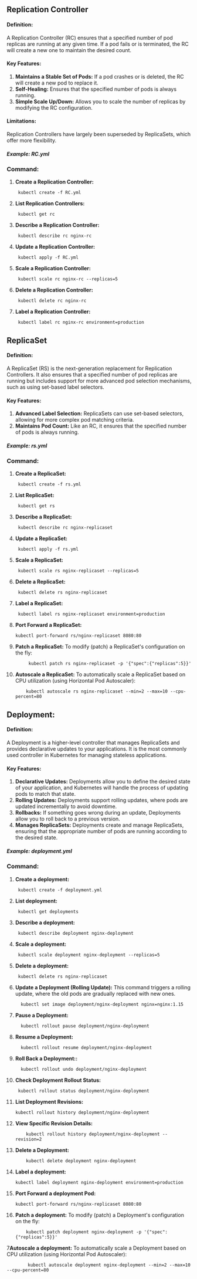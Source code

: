 ## Replication Controller

#### Definition:

A Replication Controller (RC) ensures that a specified number of pod replicas are running at any given time. If a pod fails or is terminated, the RC will create a new one to maintain the desired count.

#### Key Features:
1. **Maintains a Stable Set of Pods:** If a pod crashes or is deleted, the RC will create a new pod to replace it.
2. **Self-Healing:** Ensures that the specified number of pods is always running.
3. **Simple Scale Up/Down:** Allows you to scale the number of replicas by modifying the RC configuration.

#### Limitations:
Replication Controllers have largely been superseded by ReplicaSets, which offer more flexibility.

##### Example: RC.yml

### Command:

1. **Create a Replication Controller:**

        kubectl create -f RC.yml
2. **List Replication Controllers:**

        kubectl get rc
3. **Describe a Replication Controller:**

        kubectl describe rc nginx-rc
4. **Update a Replication Controller:**

        kubectl apply -f RC.yml
5. **Scale a Replication Controller:**

        kubectl scale rc nginx-rc --replicas=5
6. **Delete a Replication Controller:**

        kubectl delete rc nginx-rc
7. **Label a Replication Controller:**

        kubectl label rc nginx-rc environment=production


## ReplicaSet

#### Definition:
A ReplicaSet (RS) is the next-generation replacement for Replication Controllers. It also ensures that a specified number of pod replicas are running but includes support for more advanced pod selection mechanisms, such as using set-based label selectors.

#### Key Features:
1. **Advanced Label Selection:** ReplicaSets can use set-based selectors, allowing for more complex pod matching criteria.
2. **Maintains Pod Count:** Like an RC, it ensures that the specified number of pods is always running.

##### Example: rs.yml
### Command:

1. **Create a ReplicaSet:**

        kubectl create -f rs.yml
2. **List ReplicaSet:**

        kubectl get rs
3. **Describe a ReplicaSet:**

        kubectl describe rc nginx-replicaset
4. **Update a ReplicaSet:**

        kubectl apply -f rs.yml
5. **Scale a ReplicaSet:**

        kubectl scale rs nginx-replicaset --replicas=5
6. **Delete a ReplicaSet:**

        kubectl delete rs nginx-replicaset
7. **Label a ReplicaSet:**

        kubectl label rs nginx-replicaset environment=production
8. **Port Forward a ReplicaSet:**

       kubectl port-forward rs/nginx-replicaset 8080:80
9. **Patch a ReplicaSet:** To modify (patch) a ReplicaSet's configuration on the fly:

            kubectl patch rs nginx-replicaset -p '{"spec":{"replicas":5}}'
10. **Autoscale a ReplicaSet:** To automatically scale a ReplicaSet based on CPU utilization (using Horizontal Pod Autoscaler):

            kubectl autoscale rs nginx-replicaset --min=2 --max=10 --cpu-percent=80

## Deployment:

#### Definition:
A Deployment is a higher-level controller that manages ReplicaSets and provides declarative updates to your applications. It is the most commonly used controller in Kubernetes for managing stateless applications.

#### Key Features:
1. **Declarative Updates:** Deployments allow you to define the desired state of your application, and Kubernetes will handle the process of updating pods to match that state.
2. **Rolling Updates:** Deployments support rolling updates, where pods are updated incrementally to avoid downtime.
3. **Rollbacks:** If something goes wrong during an update, Deployments allow you to roll back to a previous version.
4. **Manages ReplicaSets:** Deployments create and manage ReplicaSets, ensuring that the appropriate number of pods are running according to the desired state.

##### Example: deployment.yml

### Command:

1. **Create a deployment:**

        kubectl create -f deployment.yml
2. **List deployment:**

        kubectl get deployments
3. **Describe a deployment:**

        kubectl describe deployment nginx-deployment
4. **Scale a deployment:**

        kubectl scale deployment nginx-deployment --replicas=5
5. **Delete a deployment:**

        kubectl delete rs nginx-replicaset
6. **Update a Deployment (Rolling Update):** This command triggers a rolling update, where the old pods are gradually replaced with new ones.

         kubectl set image deployment/nginx-deployment nginx=nginx:1.15
7. **Pause a Deployment:**

         kubectl rollout pause deployment/nginx-deployment
8. **Resume a Deployment:**

         kubectl rollout resume deployment/nginx-deployment
9. **Roll Back a Deployment::**

         kubectl rollout undo deployment/nginx-deployment
10. **Check Deployment Rollout Status:**

         kubectl rollout status deployment/nginx-deployment
11. **List Deployment Revisions:**

        kubectl rollout history deployment/nginx-deployment
12. **View Specific Revision Details:**

            kubectl rollout history deployment/nginx-deployment --revision=2
13. **Delete a Deployment:**

            kubectl delete deployment nginx-deployment

14. **Label a deployment:**

        kubectl label deployment nginx-deployment environment=production
15. **Port Forward a deployment Pod:**

        kubectl port-forward rs/nginx-replicaset 8080:80
16. **Patch a deployment:** To modify (patch) a Deployment's configuration on the fly:

            kubectl patch deployment nginx-deployment -p '{"spec":{"replicas":5}}'

7**Autoscale a deployment:** To automatically scale a Deployment based on CPU utilization (using Horizontal Pod Autoscaler):

            kubectl autoscale deployment nginx-deployment --min=2 --max=10 --cpu-percent=80

